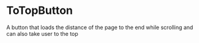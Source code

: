 # ToTopButton
A button that loads the distance of the page to the end while scrolling and can also take user to the top
